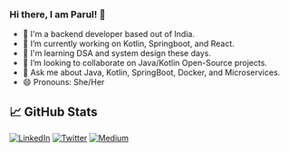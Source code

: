 ### Hi there, I am Parul! 👋

- 🦅 I'm a backend developer based out of India.
- 🌱 I’m currently working on Kotlin, Springboot, and React.
- 📖 I'm learning DSA and system design these days.
- 👯 I’m looking to collaborate on Java/Kotlin Open-Source projects.
- 💬 Ask me about Java, Kotlin, SpringBoot, Docker, and Microservices.
- 😄 Pronouns: She/Her

## 📈 GitHub Stats
[![LinkedIn](https://img.shields.io/badge/LinkedIn-Connect-blue?logo=linkedin&style=for-the-badge)](https://www.linkedin.com/in/parulagg27/) [![Twitter](https://img.shields.io/badge/Twitter-Follow-blue?logo=twitter&style=for-the-badge)](https://twitter.com/parulagg27) [![Medium](https://img.shields.io/badge/Medium-Follow-%2312100E?logo=medium&style=for-the-badge)](https://medium.com/@parulagg27)

<!--
**parulagg27/parulagg27** is a ✨ _special_ ✨ repository because its `README.md` (this file) appears on your GitHub profile.

Here are some ideas to get you started:

- 🔭 I’m currently working on ...
- 🌱 I’m currently learning ...
- 👯 I’m looking to collaborate on ...
- 🤔 I’m looking for help with ...
- 💬 Ask me about ...
- 📫 How to reach me: ...
- 😄 Pronouns: ...
- ⚡ Fun fact: ...
-->
